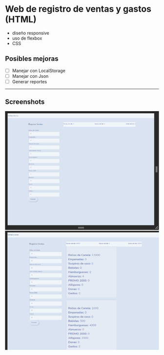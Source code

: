 # Web de registro de ventas y gastos (HTML)

* diseño responsive
* uso de flexbox
* CSS

## Posibles mejoras

- [ ] Manejar con LocalStorage
- [ ] Manejar con Json
- [ ] Generar reportes

* * * 
## Screenshots

![](/img/main.png)
![](/img/test.png)

